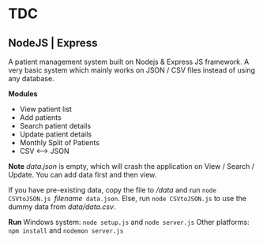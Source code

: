 TDC
=
## NodeJS | Express

A patient management system built on Nodejs & Express JS framework.
A very basic system which mainly works on JSON / CSV files instead of using any database.

**Modules**
- View patient list
- Add patients
- Search patient details
- Update patient details
- Monthly Split of Patients
- CSV <--> JSON

**Note**
*data.json* is empty, which will crash the application on View / Search / Update. You can add data first and then view.

If you have pre-existing data, copy the file to */data* and run `node CSVtoJSON.js `*filename*` data.json`.
Else, run `node CSVtoJSON.js` to use the dummy data from *data/data.csv*.

**Run**
Windows system: `node setup.js` and `node server.js`
Other platforms: `npm install` and `nodemon server.js`
